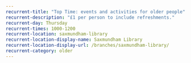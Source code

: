 ```yaml
---
recurrent-title: "Top Time: events and activities for older people"
recurrent-description: "£1 per person to include refreshments."
recurrent-day: Thursday
recurrent-times: 1000-1200
recurrent-location: saxmundham-library
recurrent-location-display-name: Saxmundham Library
recurrent-location-display-url: /branches/saxmundham-library/
recurrent-category: older
---
```

